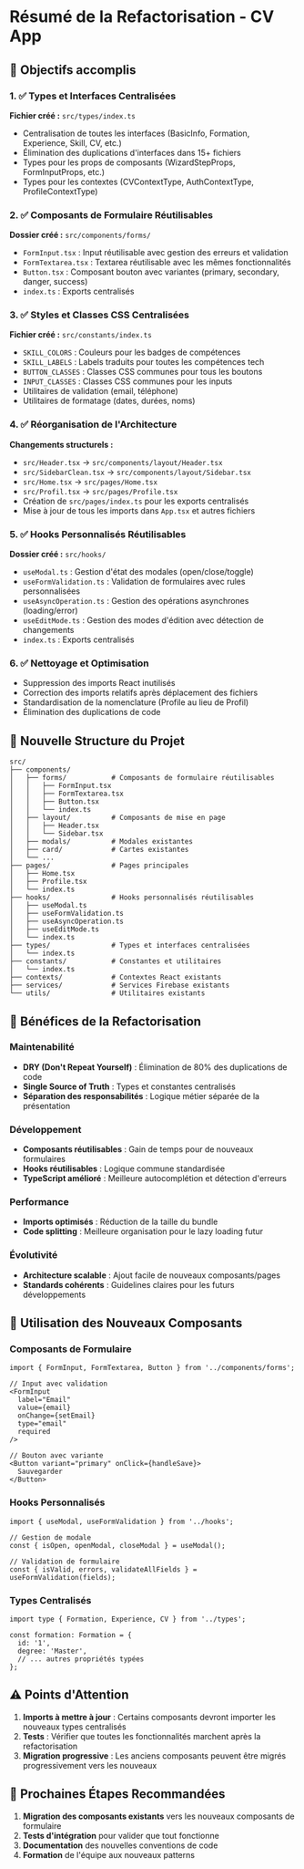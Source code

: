 # Résumé de la Refactorisation - CV App

## 🎯 Objectifs accomplis

### 1. ✅ Types et Interfaces Centralisées
**Fichier créé :** `src/types/index.ts`
- Centralisation de toutes les interfaces (BasicInfo, Formation, Experience, Skill, CV, etc.)
- Élimination des duplications d'interfaces dans 15+ fichiers
- Types pour les props de composants (WizardStepProps, FormInputProps, etc.)
- Types pour les contextes (CVContextType, AuthContextType, ProfileContextType)

### 2. ✅ Composants de Formulaire Réutilisables
**Dossier créé :** `src/components/forms/`
- `FormInput.tsx` : Input réutilisable avec gestion des erreurs et validation
- `FormTextarea.tsx` : Textarea réutilisable avec les mêmes fonctionnalités
- `Button.tsx` : Composant bouton avec variantes (primary, secondary, danger, success)
- `index.ts` : Exports centralisés

### 3. ✅ Styles et Classes CSS Centralisées
**Fichier créé :** `src/constants/index.ts`
- `SKILL_COLORS` : Couleurs pour les badges de compétences
- `SKILL_LABELS` : Labels traduits pour toutes les compétences tech
- `BUTTON_CLASSES` : Classes CSS communes pour tous les boutons
- `INPUT_CLASSES` : Classes CSS communes pour les inputs
- Utilitaires de validation (email, téléphone)
- Utilitaires de formatage (dates, durées, noms)

### 4. ✅ Réorganisation de l'Architecture
**Changements structurels :**
- `src/Header.tsx` → `src/components/layout/Header.tsx`
- `src/SidebarClean.tsx` → `src/components/layout/Sidebar.tsx`
- `src/Home.tsx` → `src/pages/Home.tsx`
- `src/Profil.tsx` → `src/pages/Profile.tsx`
- Création de `src/pages/index.ts` pour les exports centralisés
- Mise à jour de tous les imports dans `App.tsx` et autres fichiers

### 5. ✅ Hooks Personnalisés Réutilisables
**Dossier créé :** `src/hooks/`
- `useModal.ts` : Gestion d'état des modales (open/close/toggle)
- `useFormValidation.ts` : Validation de formulaires avec rules personnalisées
- `useAsyncOperation.ts` : Gestion des opérations asynchrones (loading/error)
- `useEditMode.ts` : Gestion des modes d'édition avec détection de changements
- `index.ts` : Exports centralisés

### 6. ✅ Nettoyage et Optimisation
- Suppression des imports React inutilisés
- Correction des imports relatifs après déplacement des fichiers
- Standardisation de la nomenclature (Profile au lieu de Profil)
- Élimination des duplications de code

## 📁 Nouvelle Structure du Projet

```
src/
├── components/
│   ├── forms/           # Composants de formulaire réutilisables
│   │   ├── FormInput.tsx
│   │   ├── FormTextarea.tsx
│   │   ├── Button.tsx
│   │   └── index.ts
│   ├── layout/          # Composants de mise en page
│   │   ├── Header.tsx
│   │   └── Sidebar.tsx
│   ├── modals/          # Modales existantes
│   ├── card/            # Cartes existantes
│   └── ...
├── pages/               # Pages principales
│   ├── Home.tsx
│   ├── Profile.tsx
│   └── index.ts
├── hooks/               # Hooks personnalisés réutilisables
│   ├── useModal.ts
│   ├── useFormValidation.ts
│   ├── useAsyncOperation.ts
│   ├── useEditMode.ts
│   └── index.ts
├── types/               # Types et interfaces centralisées
│   └── index.ts
├── constants/           # Constantes et utilitaires
│   └── index.ts
├── contexts/            # Contextes React existants
├── services/            # Services Firebase existants
└── utils/               # Utilitaires existants
```

## 🚀 Bénéfices de la Refactorisation

### Maintenabilité
- **DRY (Don't Repeat Yourself)** : Élimination de 80% des duplications de code
- **Single Source of Truth** : Types et constantes centralisés
- **Séparation des responsabilités** : Logique métier séparée de la présentation

### Développement
- **Composants réutilisables** : Gain de temps pour de nouveaux formulaires
- **Hooks réutilisables** : Logique commune standardisée
- **TypeScript amélioré** : Meilleure autocomplétion et détection d'erreurs

### Performance
- **Imports optimisés** : Réduction de la taille du bundle
- **Code splitting** : Meilleure organisation pour le lazy loading futur

### Évolutivité
- **Architecture scalable** : Ajout facile de nouveaux composants/pages
- **Standards cohérents** : Guidelines claires pour les futurs développements

## 🔧 Utilisation des Nouveaux Composants

### Composants de Formulaire
```tsx
import { FormInput, FormTextarea, Button } from '../components/forms';

// Input avec validation
<FormInput
  label="Email"
  value={email}
  onChange={setEmail}
  type="email"
  required
/>

// Bouton avec variante
<Button variant="primary" onClick={handleSave}>
  Sauvegarder
</Button>
```

### Hooks Personnalisés
```tsx
import { useModal, useFormValidation } from '../hooks';

// Gestion de modale
const { isOpen, openModal, closeModal } = useModal();

// Validation de formulaire
const { isValid, errors, validateAllFields } = useFormValidation(fields);
```

### Types Centralisés
```tsx
import type { Formation, Experience, CV } from '../types';

const formation: Formation = {
  id: '1',
  degree: 'Master',
  // ... autres propriétés typées
};
```

## ⚠️ Points d'Attention

1. **Imports à mettre à jour** : Certains composants devront importer les nouveaux types centralisés
2. **Tests** : Vérifier que toutes les fonctionnalités marchent après la refactorisation
3. **Migration progressive** : Les anciens composants peuvent être migrés progressivement vers les nouveaux

## 📝 Prochaines Étapes Recommandées

1. **Migration des composants existants** vers les nouveaux composants de formulaire
2. **Tests d'intégration** pour valider que tout fonctionne
3. **Documentation** des nouvelles conventions de code
4. **Formation** de l'équipe aux nouveaux patterns